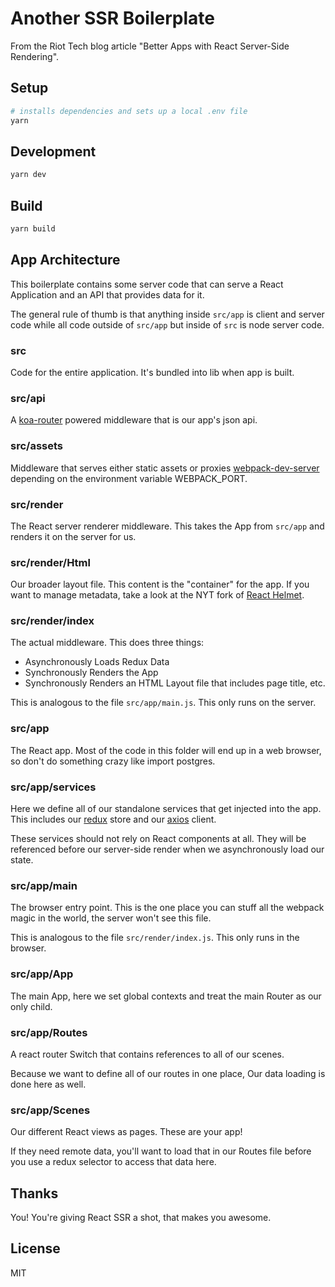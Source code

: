 # Another SSR Boilerplate

From the Riot Tech blog article "Better Apps with React Server-Side Rendering".

## Setup

```bash
# installs dependencies and sets up a local .env file
yarn
```

## Development

```bash
yarn dev
```

## Build

```bash
yarn build
```

## App Architecture

This boilerplate contains some server code that can serve a React Application and an API that provides data for it.

The general rule of thumb is that anything inside `src/app` is client and server code while all code outside of `src/app` but inside of `src` is node server code.

### src

Code for the entire application. It's bundled into lib when app is built.

### src/api

A [koa-router](https://github.com/ZijianHe/koa-router) powered middleware that is our app's json api.

### src/assets

Middleware that serves either static assets or proxies [webpack-dev-server](https://github.com/webpack/webpack-dev-server) depending on the environment variable WEBPACK_PORT.

### src/render

The React server renderer middleware. This takes the App from `src/app` and renders it on the server for us.

### src/render/Html

Our broader layout file. This content is the "container" for the app. If you want to manage metadata, take a look at the NYT fork of [React Helmet](https://github.com/staylor/react-helmet-async).

### src/render/index

The actual middleware. This does three things:

- Asynchronously Loads Redux Data
- Synchronously Renders the App
- Synchronously Renders an HTML Layout file that includes page title, etc.

This is analogous to the file `src/app/main.js`. This only runs on the server.

### src/app

The React app. Most of the code in this folder will end up in a web browser, so don't do something crazy like import postgres.

### src/app/services

Here we define all of our standalone services that get injected into the app. This includes our [redux](https://redux.js.org/) store and our [axios](https://github.com/axios/axios) client.

These services should not rely on React components at all. They will be referenced before our server-side render when we asynchronously load our state. 

### src/app/main

The browser entry point. This is the one place you can stuff all the webpack magic in the world, the server won't see this file.

This is analogous to the file `src/render/index.js`. This only runs in the browser.

### src/app/App

The main App, here we set global contexts and treat the main Router as our only child.

### src/app/Routes

A react router Switch that contains references to all of our scenes.

Because we want to define all of our routes in one place, Our data loading is done here as well.

### src/app/Scenes

Our different React views as pages. These are your app!

If they need remote data, you'll want to load that in our Routes file before you use a redux selector to access that data here. 

## Thanks

You! You're giving React SSR a shot, that makes you awesome.

## License

MIT
 
